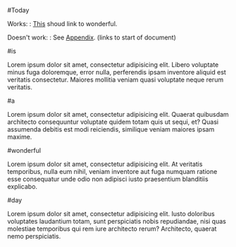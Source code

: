 #Today

Works:
: [This](#wonderful) shoud link to wonderful.

Doesn't work:
: See [Appendix](#appendix). (links to start of document)

#is

Lorem ipsum dolor sit amet, consectetur adipisicing elit. Libero voluptate minus fuga doloremque, error nulla, perferendis ipsam inventore aliquid est veritatis consectetur. Maiores mollitia veniam quasi voluptate neque rerum veritatis.

#a

Lorem ipsum dolor sit amet, consectetur adipisicing elit. Quaerat quibusdam architecto consequuntur voluptate quidem totam quis ut sequi, et? Quasi assumenda debitis est modi reiciendis, similique veniam maiores ipsam maxime.

#wonderful

Lorem ipsum dolor sit amet, consectetur adipisicing elit. At veritatis temporibus, nulla eum nihil, veniam inventore aut fuga numquam ratione esse consequatur unde odio non adipisci iusto praesentium blanditiis explicabo.

#day

Lorem ipsum dolor sit amet, consectetur adipisicing elit. Iusto doloribus voluptates laudantium totam, sunt perspiciatis nobis repudiandae, nisi quas molestiae temporibus qui rem iure architecto rerum? Architecto, quaerat nemo perspiciatis.

